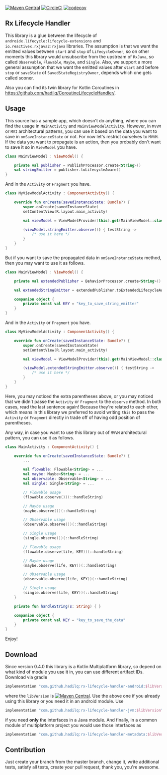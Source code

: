 [![Maven Central](https://maven-badges.herokuapp.com/maven-central/com.github.hadilq/rxlifecyclehandler/badge.svg)](https://maven-badges.herokuapp.com/maven-central/com.github.hadilq/rxlifecyclehandler)
[![CircleCI](https://circleci.com/gh/hadilq/RxLifecycleHandler.svg?style=svg)](https://circleci.com/gh/hadilq/RxLifecycleHandler)
[![codecov](https://codecov.io/gh/hadilq/RxLifecycleHandler/branch/master/graph/badge.svg)](https://codecov.io/gh/hadilq/RxLifecycleHandler)

Rx Lifecycle Handler
---
This library is a glue between the lifecycle of `androidx.lifecycle:lifecycle-extensions` and 
`io.reactivex.rxjava2:rxjava` libraries. The assumption is that we want the emitted values between 
`start` and `stop` of `LifecycleOwner`, so on other moments this library would unsubscribe 
from the upstream of `RxJava`, so called `Observable`, `Flowable`, `Maybe`, and `Single`. Also,
we support a more general assumption that we want the emitted values after `start` and before
 `stop` or `saveState` of `SavedStateRegistryOwner`, depends which one gets called sooner.

Also you can find its twin library for Kotlin Coroutines in https://github.com/hadilq/CoroutineLifecycleHandler/.

Usage
---
This source has a sample app, which doesn't do anything, where you can find the usage in `MainActivity`
and `MainViewModelActivity`. However, in `MVVM` or `MVI` architectural patterns, you can use it
based on the data you want to save in `onSaveInstanceState` or not. For now let's restrict
ourselves to `MVVM`. If the data you want to propagate is an action, then you probably don't want
to save it so in `ViewModel` you have.
```kotlin
class MainViewModel : ViewModel() {

    private val publisher = PublishProcessor.create<String>()
    val stringEmitter = publisher.toLifecycleAware()
}

```
And in the `Activity` or `Fragment` you have.
```kotlin
class MyViewModelActivity : ComponentActivity() {

    override fun onCreate(savedInstanceState: Bundle?) {
        super.onCreate(savedInstanceState)
        setContentView(R.layout.main_activity)

        val viewModel = ViewModelProvider(this).get(MainViewModel::class.java)

        (viewModel.stringEmitter.observe()) { testString ->
            /* use it here */
        }
    }
}
```
But if you want to save the propagated data in `onSaveInstanceState` method, then you may want to
use it as follows.
```kotlin
class MainViewModel : ViewModel() {

    private val extendedPublisher = BehaviorProcessor.create<String>()

    val extendedStringEmitter = extendedPublisher.toExtendedLifecycleAware(KEY)

    companion object {
        private const val KEY = "key_to_save_string_emitter"
    }
}

```
And in the `Activity` or `Fragment` you have.
```kotlin
class MyViewModelActivity : ComponentActivity() {

    override fun onCreate(savedInstanceState: Bundle?) {
        super.onCreate(savedInstanceState)
        setContentView(R.layout.main_activity)

        val viewModel = ViewModelProvider(this).get(MainViewModel::class.java)

        (viewModel.extendedStringEmitter.observe()) { testString ->
            /* use it here */
        }
    }
}
```
Here, you may noticed the extra parentheses above, or you may noticed that we didn't passe the
`Activity` or `Fragment` to the `observe` method. In both cases, read the last sentence again!
Because they're related to each other, which means in this library we preferred to avoid writing
`this` to pass the `Activity` or `Fragment` directly in trade off of having odd position of parentheses.

Any way, in case you want to use this library out of `MVVM` architectural pattern, you can use it
 as follows.
```kotlin
class MainActivity : ComponentActivity() {

    override fun onCreate(savedInstanceState: Bundle?) {
        ...

        val flowable: Flowable<String> = ...
        val maybe: Maybe<String> = ...
        val observable: Observable<String> = ...
        val single: Single<String> = ...

        // Flowable usage
        (flowable.observe())(::handleString)

        // Maybe usage
        (maybe.observe())(::handleString)

        // Observable usage
        (observable.observe())(::handleString)

        // Single usage
        (single.observe())(::handleString)

        // Flowable usage
        (flowable.observe(life, KEY))(::handleString)

        // Maybe usage
        (maybe.observe(life, KEY))(::handleString)

        // Observable usage
        (observable.observe(life, KEY))(::handleString)

        // Single usage
        (single.observe(life, KEY))(::handleString)
    }

    private fun handleString(s: String) { }

    companion object {
        private const val KEY = "key_to_save_the_data"
    }
}
```

Enjoy!

Download
---
Since version 0.4.0 this library is a Kotlin Multiplatform library, so depend on what kind of module you use it in, you can use different artifact IDs. Download via gradle
```groovy
implementation "com.github.hadilq:rx-lifecycle-handler-android:$libVersion"
```
where the `libVersion` is [![Maven Central](https://maven-badges.herokuapp.com/maven-central/com.github.hadilq/rxlifecyclehandler/badge.svg)](https://maven-badges.herokuapp.com/maven-central/com.github.hadilq/rxlifecyclehandler).
Use the above one if you already using this library or you need it in an android module. Use
```groovy
implementation "com.github.hadilq:rx-lifecycle-handler-jvm:$libVersion"
```
if you need **only** the interfaces in a Java module. And finally, in a common module of multiplatform project you would use those interfaces as
```groovy
implementation "com.github.hadilq:rx-lifecycle-handler-metadata:$libVersion"
```

Contribution
---
Just create your branch from the master branch, change it, write additional tests, satisfy all 
tests, create your pull request, thank you, you're awesome.
